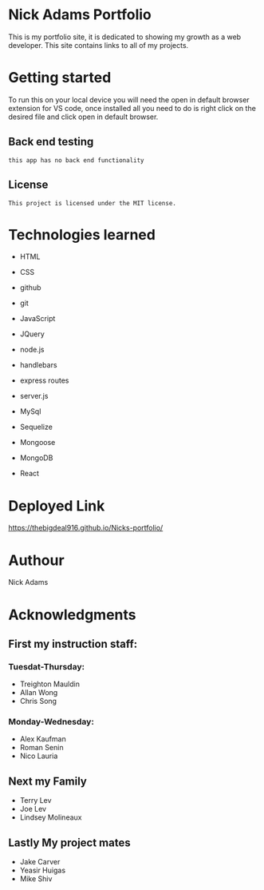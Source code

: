 # Nick Adams Portfolio

This is my portfolio site, it is dedicated to showing my growth as a web developer.
This site contains links to all of my projects.

# Getting started
To run this on your local device you will need the open in default browser extension for VS code,
once installed all you need to do is right click on the desired file and click open in default browser.

## Back end testing

```
this app has no back end functionality
```

## License
```
This project is licensed under the MIT license.
```

# Technologies learned

* HTML 

* CSS 

* github

* git

* JavaScript

* JQuery

* node.js

* handlebars

* express routes

* server.js

* MySql

* Sequelize

* Mongoose

* MongoDB

* React

# Deployed Link

 https://thebigdeal916.github.io/Nicks-portfolio/


# Authour

Nick Adams

# Acknowledgments
## First my instruction staff:

### Tuesdat-Thursday:
* Treighton Mauldin 
* Allan Wong
* Chris Song

### Monday-Wednesday:
* Alex Kaufman
* Roman Senin
* Nico Lauria

## Next my Family
* Terry Lev
* Joe Lev
* Lindsey Molineaux

## Lastly My project mates
* Jake Carver
* Yeasir Huigas
* Mike Shiv


